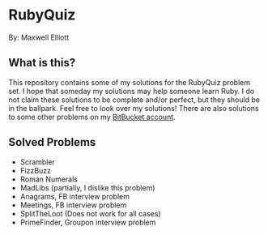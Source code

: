RubyQuiz
===========

By: Maxwell Elliott

What is this?
---------------
This repository contains some of my solutions for the RubyQuiz problem set. I hope that someday my solutions may help someone learn Ruby.  I do not claim these solutions to be complete and/or perfect, but they should be in the ballpark. Feel free to look over my solutions!
There are also solutions to some other problems on my [BitBucket account](https://bitbucket.org/maxwellE).



Solved Problems
----------------
* Scrambler
* FizzBuzz
* Roman Numerals
* MadLibs (partially,  I dislike this problem)
* Anagrams, FB interview problem
* Meetings, FB interview problem
* SplitTheLoot (Does not work for all cases)
* PrimeFinder, Groupon interview problem
